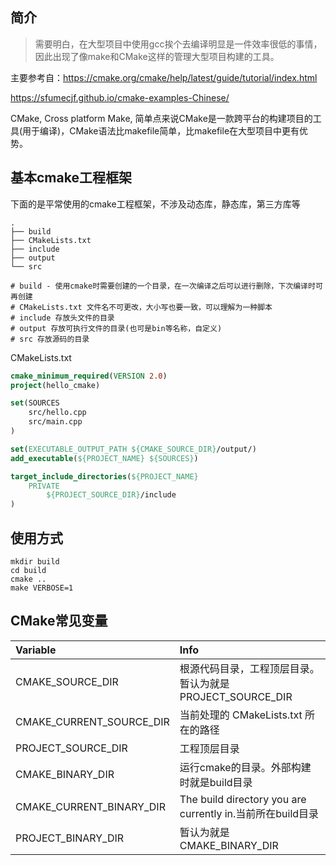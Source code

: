 ## 简介

> 需要明白，在大型项目中使用gcc挨个去编译明显是一件效率很低的事情，因此出现了像make和CMake这样的管理大型项目构建的工具。

主要参考自：https://cmake.org/cmake/help/latest/guide/tutorial/index.html

https://sfumecjf.github.io/cmake-examples-Chinese/

CMake, Cross platform Make, 简单点来说CMake是一款跨平台的构建项目的工具(用于编译)，CMake语法比makefile简单，比makefile在大型项目中更有优势。



## 基本cmake工程框架

下面的是平常使用的cmake工程框架，不涉及动态库，静态库，第三方库等

```shell
.
├── build
├── CMakeLists.txt
├── include
├── output
└── src

# build - 使用cmake时需要创建的一个目录，在一次编译之后可以进行删除，下次编译时可再创建
# CMakeLists.txt 文件名不可更改，大小写也要一致，可以理解为一种脚本
# include 存放头文件的目录
# output 存放可执行文件的目录(也可是bin等名称，自定义)
# src 存放源码的目录
```

CMakeLists.txt

```cmake
cmake_minimum_required(VERSION 2.0)
project(hello_cmake)

set(SOURCES
	src/hello.cpp
	src/main.cpp
)

set(EXECUTABLE_OUTPUT_PATH ${CMAKE_SOURCE_DIR}/output/)
add_executable(${PROJECT_NAME} ${SOURCES})

target_include_directories(${PROJECT_NAME}
	PRIVATE
		${PROJECT_SOURCE_DIR}/include
)
```



## 使用方式

```shell
mkdir build
cd build
cmake ..
make VERBOSE=1
```



## CMake常见变量

| Variable                 | Info                                                       |
| :----------------------- | :--------------------------------------------------------- |
| CMAKE_SOURCE_DIR         | 根源代码目录，工程顶层目录。暂认为就是PROJECT_SOURCE_DIR   |
| CMAKE_CURRENT_SOURCE_DIR | 当前处理的 CMakeLists.txt 所在的路径                       |
| PROJECT_SOURCE_DIR       | 工程顶层目录                                               |
| CMAKE_BINARY_DIR         | 运行cmake的目录。外部构建时就是build目录                   |
| CMAKE_CURRENT_BINARY_DIR | The build directory you are currently in.当前所在build目录 |
| PROJECT_BINARY_DIR       | 暂认为就是CMAKE_BINARY_DIR                                 |

